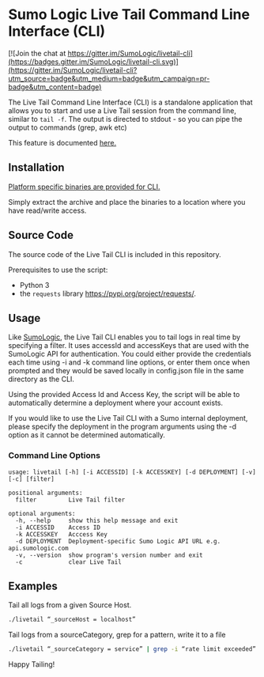 # Sumo Logic Live Tail Command Line Interface (CLI)

[![Join the chat at https://gitter.im/SumoLogic/livetail-cli](https://badges.gitter.im/SumoLogic/livetail-cli.svg)](https://gitter.im/SumoLogic/livetail-cli?utm_source=badge&utm_medium=badge&utm_campaign=pr-badge&utm_content=badge)

The Live Tail Command Line Interface (CLI) is a standalone application that allows you to start and use a Live Tail session from the command line, similar to `tail -f`.
The output is directed to stdout - so you can pipe the output to commands (grep, awk etc)

This feature is documented [here.](http://help.sumologic.com/Search/Live_Tail/Live_Tail_CLI)

## Installation

[Platform specific binaries are provided for CLI.](https://github.com/SumoLogic/livetail-cli/releases)

Simply extract the archive and place the binaries to a location where you have read/write access. 

## Source Code

The source code of the Live Tail CLI is included in this repository.

Prerequisites to use the script: 
 - Python 3
 - the `requests` library https://pypi.org/project/requests/.

## Usage

Like [SumoLogic](https://www.sumologic.com), the Live Tail CLI enables you to tail logs in real time by specifying a filter.
It uses accessId and accessKeys that are used with the SumoLogic API for authentication. 
You could either provide the credentials each time using -i and -k command line options, or enter them once when prompted and they would be saved locally in config.json file in the same directory as the CLI. 

Using the provided Access Id and Access Key, the script will be able to automatically determine a deployment where your account exists.

If you would like to use the Live Tail CLI with a Sumo internal deployment, please specify the deployment in the program arguments using the -d option as it cannot be determined automatically.

### Command Line Options

```
usage: livetail [-h] [-i ACCESSID] [-k ACCESSKEY] [-d DEPLOYMENT] [-v] [-c] [filter]

positional arguments:
  filter         Live Tail filter

optional arguments:
  -h, --help     show this help message and exit
  -i ACCESSID    Access ID
  -k ACCESSKEY   Acccess Key
  -d DEPLOYMENT  Deployment-specific Sumo Logic API URL e.g. api.sumologic.com
  -v, --version  show program's version number and exit
  -c             clear Live Tail
```

## Examples

Tail all logs from a given Source Host. 

```sh
./livetail “_sourceHost = localhost”
```

Tail logs from a sourceCategory, grep for a pattern, write it to a file

```sh
./livetail “_sourceCategory = service” | grep -i “rate limit exceeded” > out.txt
```

Happy Tailing!
